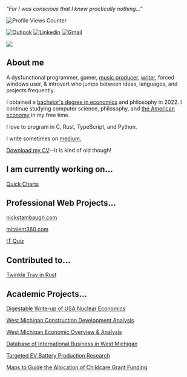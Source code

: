<I>"For I was conscious that I knew practically nothing..."</I>

<img src="https://komarev.com/ghpvc/?username=NicholasStambaugh&color=grey" alt="Profile Views Counter"><br>

[![Outlook](https://img.shields.io/badge/-Medium-100?style=flat&logo=Medium&logoColor=white)](https://medium.com/@nick-stambaugh)
[![Linkedin](https://img.shields.io/badge/-LinkedIn-blue?style=flat&logo=Linkedin&logoColor=white)](https://www.linkedin.com/in/nick-s-694241139/)
[![Gmail](https://img.shields.io/badge/-Gmail-c14438?style=flat&logo=Gmail&logoColor=white)](mailto:nastambaugh@gmail.com)

![](https://github-readme-stats.vercel.app/api/top-langs/?username=NickStambaugh&layout=compact&theme=tokyonight&langs_count=15&hide_progress=false)

## About me
A dysfunctional programmer, gamer, <a href="https://soundcloud.com/nella007">music producer</a>, <a href="https://medium.com/@nick-stambaugh">writer</a>, forced windows user, & introvert who jumps between ideas, languages, and projects frequently.

I obtained a [bachelor's degree in economics](https://www.gvsu.edu/economics/) and philosophy in 2022. I continue studying computer science, philosophy, and <a href="https://en.wikipedia.org/wiki/Economy_of_the_United_States">the American economy</a> in my free time.

I love to program in C, Rust, TypeScript, and Python.

I write sometimes on <a href="https://medium.com/@nick-stambaugh">medium.</a>

[Download my CV](https://nickstambaugh.com/assets/resume.pdf)--It is kind of old though!

## I am currently working on... 
[Quick Charts](https://github.com/nickstambaugh/quick-charts)

## Professional Web Projects...
<a href="https://www.nickstambaugh.com/">nickstambaugh.com</a>

<a href="https://www.mitalent360.com/">mitalent360.com</a>

[IT Quiz](https://react-it-quiz.vercel.app/)

## Contributed to...
[Twinkle Tray in Rust](https://github.com/sidit77/rusty-twinkle-tray)

## Academic Projects...
[Digestable Write-up of USA Nuclear Economics](https://medium.com/@nick-stambaugh/solving-climate-change-one-step-at-a-time-the-nuclear-solution-74259a669f06)

[West Michigan Construction Development Analysis](https://rightplace.nyc3.cdn.digitaloceanspaces.com/production/uploads/downloads/public-resources/RPI-Development-Report-2023-FINAL-Web.pdf)

[West Michigan Economic Overview & Analysis](https://rightplace.nyc3.cdn.digitaloceanspaces.com/production/uploads/downloads/public-resources/State-of-the-Region-2022_FINAL.pdf)

[Database of International Business in West Michigan](https://rightplace.nyc3.cdn.digitaloceanspaces.com/production/uploads/downloads/public-resources/International-Companies-List-2023.pdf)

[Targeted EV Battery Production Research](https://public.tableau.com/app/profile/nick4514/viz/TargetedBatteryResearch/Story1)

[Maps to Guide the Allocation of Childcare Grant Funding](https://public.tableau.com/app/profile/nick4514/viz/TargetedChildcareGrantMapping/Story1)
